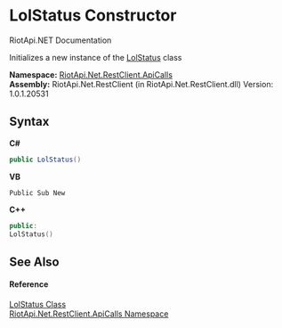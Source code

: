# LolStatus Constructor 
RiotApi.NET Documentation 

Initializes a new instance of the <a href="9deb80d1-9d9a-d510-8576-8c5705e051c1">LolStatus</a> class

**Namespace:**&nbsp;<a href="ce503962-9d76-4097-585e-86aa8997f5c3">RiotApi.Net.RestClient.ApiCalls</a><br />**Assembly:**&nbsp;RiotApi.Net.RestClient (in RiotApi.Net.RestClient.dll) Version: 1.0.1.20531

## Syntax

**C#**<br />
``` C#
public LolStatus()
```

**VB**<br />
``` VB
Public Sub New
```

**C++**<br />
``` C++
public:
LolStatus()
```


## See Also


#### Reference
<a href="9deb80d1-9d9a-d510-8576-8c5705e051c1">LolStatus Class</a><br /><a href="ce503962-9d76-4097-585e-86aa8997f5c3">RiotApi.Net.RestClient.ApiCalls Namespace</a><br />